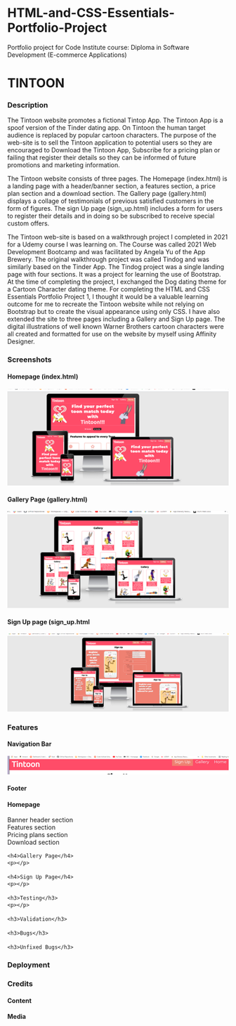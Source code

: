 # HTML-and-CSS-Essentials-Portfolio-Project
Portfolio project for Code Institute course: Diploma in Software Development (E-commerce Applications)

<h1>TINTOON</h1>

<h3>Description</h3>
<p> The Tintoon website promotes a fictional Tintop App. The Tintoon App is a spoof version of the Tinder dating app. On Tintoon the human target audience is replaced by popular cartoon characters. The purpose of the web-site is to sell the Tintoon application to potential users so they are encouraged to Download the Tintoon App, Subscribe for a pricing plan or failing that register their details so they can be informed of future promotions and marketing information.</p>

<p> The Tintoon website consists of three pages. The Homepage (index.html) is a landing page with a header/banner section, a features section, a price plan section and a download section. The Gallery page (gallery.html) displays a collage of testimonials of previous satisfied customers in the form of figures. The sign Up page (sign_up.html) includes a form for users to register their details and in doing so be subscribed to receive special custom offers.</p>

<p>
The Tintoon web-site is based on a walkthrough project I completed in 2021 for a Udemy course I was learning on. The Course was called 2021 Web Development Bootcamp and was facilitated by Angela Yu of the App Brewery. The original walkthrough project was called Tindog and was similarly based on the Tinder App. The Tindog project was a single landing page with four sections. It was a project for learning the use of Bootstrap. At the time of completing the project, I exchanged the Dog dating theme for a Cartoon Character dating theme. For completing the HTML and CSS Essentials Portfolio Project 1, I thought it would be a valuable learning outcome for me to recreate the Tintoon website while not relying on Bootstrap but to create the visual appearance using only CSS. I have also extended the site to three pages including a Gallery and Sign Up page. The digital illustrations of well known Warner Brothers cartoon characters were all created and formatted for use on the website by myself using Affinity Designer. 
</p>

<h3>Screenshots</h3>

<h4>Homepage (index.html)<h4>
  <img src="https://github.com/marbri-18/HTML-and-CSS-Essentials-Portfolio-Project/blob/main/Homepage_responsive.png">

  <h4>Gallery Page (gallery.html)</h4>
  <img src="https://github.com/marbri-18/HTML-and-CSS-Essentials-Portfolio-Project/blob/main/gallery_responsive.png">
  
  <h4>Sign Up page (sign_up.html</h4>
  <img src="https://github.com/marbri-18/HTML-and-CSS-Essentials-Portfolio-Project/blob/main/Signup_responsive.png">
  
  <h3>Features</h3>
  
  <h4>Navigation Bar</h4>
  <img src="https://github.com/marbri-18/HTML-and-CSS-Essentials-Portfolio-Project/blob/main/assets/images/navbar.png">
  <p></p>
  
  <h4>Footer</h4>
  <p></p>
  
  <h4>Homepage</h4>
  <dl>
    <dt>Banner header section</dt>
    <dd></dd>
    <dt>Features section</dt>
    <dd></dd>
    <dt>Pricing plans section</dt>
    <dd></dd>
    <dt>Download section</dt>
    <dd></dd>
  </dl>
    
    <h4>Gallery Page</h4>
    <p></p>
    
    <h4>Sign Up Page</h4>
    <p></p>
    
    <h3>Testing</h3>
    <p></p>
    
    <h3>Validation</h3>
    
    <h3>Bugs</h3>
    
    <h3>Unfixed Bugs</h3>
    
  <h3>Deployment</h3>
  
  <h3>Credits</h3>
  <h4>Content</h4>
  <h4>Media</h4>
